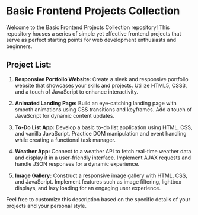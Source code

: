 
# Basic Frontend Projects Collection

Welcome to the Basic Frontend Projects Collection repository! This repository houses a series of simple yet effective frontend projects that serve as perfect starting points for web development enthusiasts and beginners.

## Project List:

1. **Responsive Portfolio Website:**
   Create a sleek and responsive portfolio website that showcases your skills and projects. Utilize HTML5, CSS3, and a touch of JavaScript to enhance interactivity.

2. **Animated Landing Page:**
   Build an eye-catching landing page with smooth animations using CSS transitions and keyframes. Add a touch of JavaScript for dynamic content updates.

3. **To-Do List App:**
   Develop a basic to-do list application using HTML, CSS, and vanilla JavaScript. Practice DOM manipulation and event handling while creating a functional task manager.

4. **Weather App:**
   Connect to a weather API to fetch real-time weather data and display it in a user-friendly interface. Implement AJAX requests and handle JSON responses for a dynamic experience.

5. **Image Gallery:**
   Construct a responsive image gallery with HTML, CSS, and JavaScript. Implement features such as image filtering, lightbox displays, and lazy loading for an engaging user experience.


Feel free to customize this description based on the specific details of your projects and your personal style.
